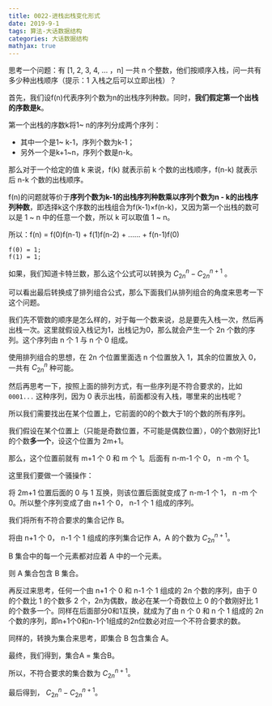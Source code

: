 ```yaml
---
title: 0022-进栈出栈变化形式
date: 2019-9-1
tags: 算法-大话数据结构
categories: 大话数据结构
mathjax: true
---
```


思考一个问题：有 [1, 2, 3, 4, ... ，n] 一共 n 个整数，他们按顺序入栈，问一共有多少种出栈顺序（提示：1 入栈之后可以立即出栈）？

首先，我们设f(n)代表序列个数为n的出栈序列种数。同时，**我们假定第一个出栈的序数是k**。

第一个出栈的序数k将1~ n的序列分成两个序列：

- 其中一个是1~ k-1，序列个数为k-1；
- 另外一个是k+1~n，序列个数是n-k。 

那么对于一个给定的值 k 来说，f(k) 就表示前 k 个数的出栈顺序，f(n-k) 就表示后 n-k 个数的出栈顺序。

f(n)的问题就等价于**序列个数为k-1的出栈序列种数乘以序列个数为n - k的出栈序列种数**，即选择k这个序数的出栈组合为f(k-1)×f(n-k)，又因为第一个出栈的数可以是 1 ~ n 中的任意一个数，所以 k 可以取值 1 ~ n。

所以：f(n) = f(0)f(n-1) + f(1)f(n-2) + ...... + f(n-1)f(0)

```
f(0) = 1;
f(1) = 1;
```

如果，我们知道卡特兰数，那么这个公式可以转换为 $C^n_{2n}-C^{n+1}_{2n}$  。



可以看出最后转换成了排列组合公式，那么下面我们从排列组合的角度来思考一下这个问题。

我们先不管数的顺序是怎么样的，对于每一个数来说，总是要先入栈一次，然后再出栈一次。这里就假设入栈记为1，出栈记为0，那么就会产生一个 2n 个数的序列。这个序列由 n 个 1 与 n 个 0 组成。

使用排列组合的思想，在 2n 个位置里面选 n 个位置放入 1，其余的位置放入 0，一共有 $C^n_{2n}$ 种可能。

然后再思考一下，按照上面的排列方式，有一些序列是不符合要求的，比如 `0001...` 这种序列，因为 0 表示出栈，前面都没有入栈，哪里来的出栈呢？

所以我们需要找出在某个位置上，它前面的0的个数大于1的个数的所有序列。

我们假设在某个位置上（只能是奇数位置，不可能是偶数位置），0的个数刚好比1的个数**多一个**，设这个位置为 2m+1。

那么，这个位置前就有 m+1 个 0 和 m 个 1。后面有 n-m-1 个 0， n -m 个 1。

这里我们要做一个骚操作：

将  2m+1 位置后面的 0 与 1 互换，则该位置后面就变成了 n-m-1 个 1， n -m 个 0。所以整个序列变成了由 n+1 个 0， n-1 个 1 组成的序列。

我们将所有不符合要求的集合记作 B。

将由 n+1 个 0， n-1 个 1 组成的序列集合记作 A，A 的个数为 $C^{n+1}_{2n}%$。

B 集合中的每一个元素都对应着 A 中的一个元素。

则 A 集合包含 B 集合。

再反过来思考，任何一个由 n+1 个 0 和 n-1 个 1 组成的 2n 个数的序列，由于 0 的个数比 1 的个数多 2 个，2n为偶数，故必在某一个奇数位上 0 的个数刚好比 1 的个数多一个。同样在后面部分0和1互换，就成为了由 n 个 0 和 n 个 1 组成的 2n 个数的序列，即n+1个0和n-1个1组成的2n位数必对应一个不符合要求的数。

同样的，转换为集合来思考，即集合 B 包含集合 A。

最终，我们得到，集合A = 集合B。

所以，不符合要求的集合数为 $C^{n+1}_{2n}$。

最后得到， $C^n_{2n}-C^{n+1}_{2n}$。







